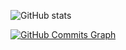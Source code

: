 ![GitHub stats](https://github-readme-stats.vercel.app/api?username=SeaLandBestLand&show_icons=true&theme=tokyonight&count_private=true&custom_title=Github%20Stats)



<a href="http://www.github.com/SeaLandBestLand"><img src="https://activity-graph.herokuapp.com/graph?username=SeaLandBestLand&theme=tokyo-night&custom_title=GitHub%20Commits%20Graph&count_private=true" alt="GitHub Commits Graph" /></a>
